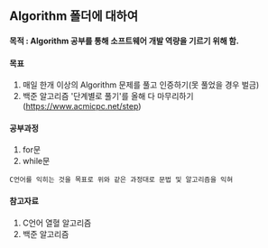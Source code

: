 ## Algorithm 폴더에 대하여

#### 목적 : Algorithm 공부를 통해 소프트웨어 개발 역량을 기르기 위해 함.

#### 목표

  1. 매일 한개 이상의 Algorithm 문제를 풀고 인증하기(못 풀었을 경우 벌금)
  2. 백준 알고리즘 '단계별로 풀기'를 올해 다 마무리하기(https://www.acmicpc.net/step)
  
#### 공부과정

  1. for문
  2. while문

    C언어를 익히는 것을 목표로 위와 같은 과정대로 문법 및 알고리즘을 익혀

#### 참고자료

  1. C언어 열혈 알고리즘
  2. 백준 알고리즘
